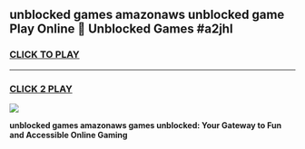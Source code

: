 
## unblocked games amazonaws unblocked game Play Online 👋 Unblocked Games #a2jhl
<h3>
<a href="https://premium.freeplayer.one?title=unblocked_games_amazonaws&ref=21F">CLICK TO PLAY</a></h3>
<hr>

<h3>
<a href="https://premium.freeplayer.one?title=unblocked_games_amazonaws&ref=21F">CLICK 2 PLAY</a>
  
</h3>

<a href="https://premium.freeplayer.one?title=unblocked_games_amazonaws&ref=21F/"><img src="https://clearcache.store/games.png"></a>


**unblocked games amazonaws games unblocked: Your Gateway to Fun and Accessible Online Gaming**
